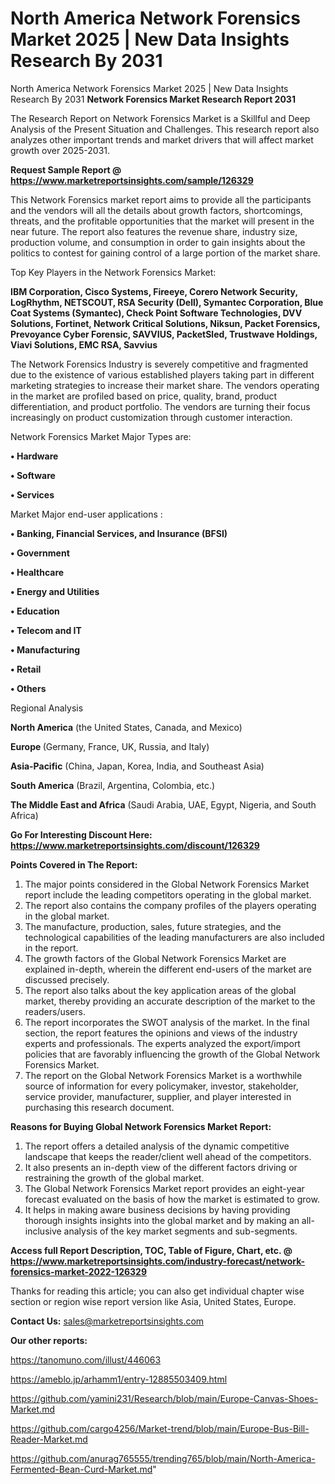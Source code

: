 # North America Network Forensics Market 2025 | New Data Insights Research By 2031
North America Network Forensics Market 2025 | New Data Insights Research By 2031
<strong>Network Forensics Market Research Report 2031</strong>

The Research Report on Network Forensics Market is a Skillful and Deep Analysis of the Present Situation and Challenges. This research report also analyzes other important trends and market drivers that will affect market growth over 2025-2031.

<strong>Request Sample Report @ <a href=https://www.marketreportsinsights.com/sample/126329>https://www.marketreportsinsights.com/sample/126329</a></strong>

This Network Forensics market report aims to provide all the participants and the vendors will all the details about growth factors, shortcomings, threats, and the profitable opportunities that the market will present in the near future. The report also features the revenue share, industry size, production volume, and consumption in order to gain insights about the politics to contest for gaining control of a large portion of the market share.

Top Key Players in the Network Forensics Market:

<strong>IBM Corporation, Cisco Systems, Fireeye, Corero Network Security, LogRhythm, NETSCOUT, RSA Security (Dell), Symantec Corporation, Blue Coat Systems (Symantec), Check Point Software Technologies, DVV Solutions, Fortinet, Network Critical Solutions, Niksun, Packet Forensics, Prevoyance Cyber Forensic, SAVVIUS, PacketSled, Trustwave Holdings, Viavi Solutions, EMC RSA, Savvius</strong>

The Network Forensics Industry is severely competitive and fragmented due to the existence of various established players taking part in different marketing strategies to increase their market share. The vendors operating in the market are profiled based on price, quality, brand, product differentiation, and product portfolio. The vendors are turning their focus increasingly on product customization through customer interaction.

Network Forensics Market Major Types are:

<strong>• Hardware

• Software

• Services</strong>

Market Major end-user applications :

<strong>• Banking, Financial Services, and Insurance (BFSI)

• Government

• Healthcare

• Energy and Utilities

• Education

• Telecom and IT

• Manufacturing

• Retail

• Others</strong>

Regional Analysis

</u><strong><b>North America</b></strong> (the United States, Canada, and Mexico)

<strong><b>Europe </b></strong>(Germany, France, UK, Russia, and Italy)

<strong><b>Asia-Pacific</b></strong> (China, Japan, Korea, India, and Southeast Asia)

<strong><b>South America</b></strong> (Brazil, Argentina, Colombia, etc.)

<strong><b>The Middle East and Africa</b></strong> (Saudi Arabia, UAE, Egypt, Nigeria, and South Africa)

<strong>Go For Interesting Discount Here: <a href=https://www.marketreportsinsights.com/discount/126329>https://www.marketreportsinsights.com/discount/126329</a></strong>

<strong>Points Covered in The Report:</strong>
<ol>
  <li>The major points considered in the Global Network Forensics Market report include the leading competitors operating in the global market.</li>
  <li>The report also contains the company profiles of the players operating in the global market.</li>
  <li>The manufacture, production, sales, future strategies, and the technological capabilities of the leading manufacturers are also included in the report.</li>
  <li>The growth factors of the Global Network Forensics Market are explained in-depth, wherein the different end-users of the market are discussed precisely.</li>
  <li>The report also talks about the key application areas of the global market, thereby providing an accurate description of the market to the readers/users.</li>
  <li>The report incorporates the SWOT analysis of the market. In the final section, the report features the opinions and views of the industry experts and professionals. The experts analyzed the export/import policies that are favorably influencing the growth of the Global Network Forensics Market.</li>
  <li>The report on the Global Network Forensics Market is a worthwhile source of information for every policymaker, investor, stakeholder, service provider, manufacturer, supplier, and player interested in purchasing this research document.</li>
</ol>
<strong>Reasons for Buying Global Network Forensics Market Report:</strong>

<ol>
  <li>The report offers a detailed analysis of the dynamic competitive landscape that keeps the reader/client well ahead of the competitors.</li>
  <li>It also presents an in-depth view of the different factors driving or restraining the growth of the global market.</li>
  <li>The Global Network Forensics Market report provides an eight-year forecast evaluated on the basis of how the market is estimated to grow.</li>
  <li>It helps in making aware business decisions by having providing thorough insights insights into the global market and by making an all-inclusive analysis of the key market segments and sub-segments.</li>
</ol>
<strong>Access full Report Description, TOC, Table of Figure, Chart, etc. @ <a href=https://www.marketreportsinsights.com/industry-forecast/network-forensics-market-2022-126329>https://www.marketreportsinsights.com/industry-forecast/network-forensics-market-2022-126329</a></strong>


Thanks for reading this article; you can also get individual chapter wise section or region wise report version like Asia, United States, Europe.

<strong>Contact Us:</strong>
sales@marketreportsinsights.com

<strong>Our other reports:</strong>

<a href=https://tanomuno.com/illust/446063>https://tanomuno.com/illust/446063</a>

<a href=https://ameblo.jp/arhamm1/entry-12885503409.html>https://ameblo.jp/arhamm1/entry-12885503409.html</a>

<a href=https://github.com/yamini231/Research/blob/main/Europe-Canvas-Shoes-Market.md>https://github.com/yamini231/Research/blob/main/Europe-Canvas-Shoes-Market.md</a>

<a href=https://github.com/cargo4256/Market-trend/blob/main/Europe-Bus-Bill-Reader-Market.md>https://github.com/cargo4256/Market-trend/blob/main/Europe-Bus-Bill-Reader-Market.md</a>

<a href=https://github.com/anurag765555/trending765/blob/main/North-America-Fermented-Bean-Curd-Market.md>https://github.com/anurag765555/trending765/blob/main/North-America-Fermented-Bean-Curd-Market.md</a>"

